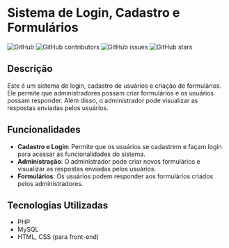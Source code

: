 # Sistema de Login, Cadastro e Formulários

![GitHub](https://img.shields.io/github/license/dpoverify/dpoverify-backend)
![GitHub contributors](https://img.shields.io/github/contributors/dpoverify/dpoverify-backend)
![GitHub issues](https://img.shields.io/github/issues/dpoverify/dpoverify-backend)
![GitHub stars](https://img.shields.io/github/stars/dpoverify/dpoverify-backend)

## Descrição

Este é um sistema de login, cadastro de usuários e criação de formulários. Ele permite que administradores possam criar formulários e os usuários possam responder. Além disso, o administrador pode visualizar as respostas enviadas pelos usuários.

## Funcionalidades

- **Cadastro e Login**: Permite que os usuários se cadastrem e façam login para acessar as funcionalidades do sistema.
- **Administração**: O administrador pode criar novos formulários e visualizar as respostas enviadas pelos usuários.
- **Formulários**: Os usuários podem responder aos formulários criados pelos administradores.

## Tecnologias Utilizadas

- PHP
- MySQL
- HTML, CSS (para front-end)


